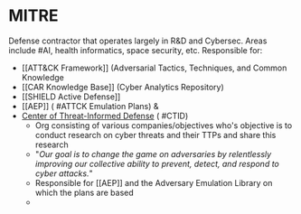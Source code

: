 # MITRE
Defense contractor that operates largely in R&D and Cybersec. Areas include #AI, health informatics, space security, etc. 
Responsible for:
- [[ATT&CK Framework]]  (Adversarial Tactics, Techniques, and Common Knowledge
- [[CAR Knowledge Base]] (Cyber Analytics Repository)
- [[SHIELD Active Defense]]
- [[AEP]] ( #ATTCK Emulation Plans) & 
-  [Center of Threat-Informed Defense](https://mitre-engenuity.org/ctid/) ( #CTID)
	-  Org consisting of various companies/objectives who's objective is to conduct research on cyber threats and their TTPs and share this research
	-  "*Our goal is to change the game on adversaries by relentlessly improving our collective ability to prevent, detect, and respond to cyber attacks.*"
	-  Responsible for [[AEP]] and the Adversary Emulation Library on which the plans are based
	-  

